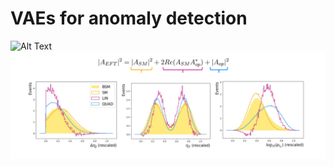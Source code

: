 # VAEs for anomaly detection

![Alt Text](giulialavizzari.github.io/docs/assets/images/eft.png)
<img src="./docs/assets/images/eft.png" alt="lasagna">
